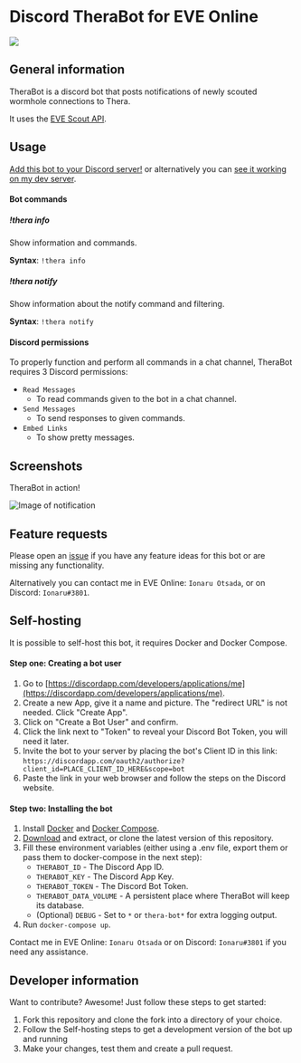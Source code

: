# Discord TheraBot for EVE Online
[![](https://img.shields.io/badge/fly_safe-o7-2F849E.svg?style=for-the-badge)](https://www.eveonline.com/)

## General information
TheraBot is a discord bot that posts notifications of newly scouted wormhole connections to Thera.

It uses the [EVE Scout API](https://www.eve-scout.com/).

## Usage
[Add this bot to your Discord server!](https://discordapp.com/oauth2/authorize?client_id=629675303857553408&scope=bot) or alternatively you can [see it working on my dev server](https://discord.gg/uza8mpH).

#### Bot commands
##### !thera info
Show information and commands.

**Syntax**: `!thera info`

##### !thera notify
Show information about the notify command and filtering.

**Syntax**: `!thera notify`

#### Discord permissions
To properly function and perform all commands in a chat channel, TheraBot requires 3 Discord permissions:
* `Read Messages`
  * To read commands given to the bot in a chat channel.
* `Send Messages`
  * To send responses to given commands.
* `Embed Links`
  * To show pretty messages.

## Screenshots
TheraBot in action!

![Image of notification](https://user-images.githubusercontent.com/3472373/66662486-35269700-ec49-11e9-96d5-b01d70412b56.png)

## Feature requests
Please open an [issue](https://github.com/Ionaru/TheraBot/issues/new) if you have any feature ideas for this bot
or are missing any functionality.

Alternatively you can contact me in EVE Online: `Ionaru Otsada`, or on Discord: `Ionaru#3801`.

## Self-hosting
It is possible to self-host this bot, it requires Docker and Docker Compose.

#### Step one: Creating a bot user
1. Go to [https://discordapp.com/developers/applications/me](https://discordapp.com/developers/applications/me).
2. Create a new App, give it a name and picture. The "redirect URL" is not needed. Click "Create App".
3. Click on "Create a Bot User" and confirm.
4. Click the link next to "Token" to reveal your Discord Bot Token, you will need it later.
5. Invite the bot to your server by placing the bot's Client ID in this link: `https://discordapp.com/oauth2/authorize?client_id=PLACE_CLIENT_ID_HERE&scope=bot`
6. Paste the link in your web browser and follow the steps on the Discord website.

#### Step two: Installing the bot
1. Install [Docker](https://docs.docker.com/install/) and [Docker Compose](https://docs.docker.com/compose/install/).
2. [Download](https://github.com/Ionaru/TheraBot/archive/master.zip) and extract, or clone the latest version of this repository.
3. Fill these environment variables (either using a .env file, export them or pass them to docker-compose in the next step):
    - `THERABOT_ID` - The Discord App ID.
    - `THERABOT_KEY` - The Discord App Key.
    - `THERABOT_TOKEN` - The Discord Bot Token.
    - `THERABOT_DATA_VOLUME` - A persistent place where TheraBot will keep its database.
    - (Optional) `DEBUG` - Set to `*` or `thera-bot*` for extra logging output.
4. Run `docker-compose up`. 

Contact me in EVE Online: `Ionaru Otsada` or on Discord: `Ionaru#3801` if you need any assistance.

## Developer information
Want to contribute? Awesome!
Just follow these steps to get started:
1. Fork this repository and clone the fork into a directory of your choice.
2. Follow the Self-hosting steps to get a development version of the bot up and running
3. Make your changes, test them and create a pull request.
